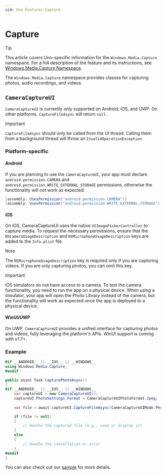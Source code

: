```yaml
---
uid: Uno.Features.Capture
---
```


# Capture

> [!TIP]
> This article covers Uno-specific information for the `Windows.Media.Capture` namespace. For a full description of the feature and its instructions, see [Windows.Media.Capture Namespace](https://learn.microsoft.com/uwp/api/windows.media.capture).

The `Windows.Media.Capture` namespace provides classes for capturing photos, audio recordings, and videos.

## `CameraCaptureUI`

`CameraCaptureUI` is currently only supported on Android, iOS, and UWP. On other platforms, `CaptureFileAsync` will return `null`.

> [!IMPORTANT]
> `CaptureFileAsync` should only be called from the UI thread. Calling them from a background thread will throw an `InvalidOperationException`.

### Platform-specific

#### Android

If you are planning to use the `CameraCaptureUI`, your app must declare `android.permission.CAMERA` and `android.permission.WRITE_EXTERNAL_STORAGE` permissions, otherwise the functionality will not work as expected:

```csharp
[assembly: UsesPermission("android.permission.CAMERA")]
[assembly: UsesPermission("android.permission.WRITE_EXTERNAL_STORAGE")]
```

#### iOS

On iOS, CameraCaptureUI uses the native `UIImagePickerController` to capture media. To request the necessary permissions, ensure that the `NSCameraUsageDescription` and `NSMicrophoneUsageDescription` keys are added to the `Info.plist` file.

> [!NOTE]
> The `NSMicrophoneUsageDescription` key is required only if you are capturing videos. If you are only capturing photos, you can omit this key.

> [!IMPORTANT]
> iOS simulators do not have access to a camera. To test the camera functionality, you need to run the app on a physical device. When using a simulator, your app will open the Photo Library instead of the camera, but the functionality will work as expected once the app is deployed to a physical device.

#### WinUI/UWP

On UWP, `CameraCaptureUI` provides a unified interface for capturing photos and videos, fully leveraging the platform's APIs. WinUI support is coming with v1.7+.

### Example

```csharp
#if __ANDROID__ || __IOS__ || __WINDOWS__
using Windows.Media.Capture;
#endif

public async Task CapturePhotoAsync()
{
#if __ANDROID__ || __IOS__ || __WINDOWS__
    var captureUI = new CameraCaptureUI();
    captureUI.PhotoSettings.Format = CameraCaptureUIPhotoFormat.Jpeg;
    
    var file = await captureUI.CaptureFileAsync(CameraCaptureUIMode.Photo);

    if (file != null)
    {
        // Handle the captured file (e.g., save or display it)
    }
    else
    {
        // Handle the cancellation or error
    }
#endif
}
```

You can also check out our [sample](https://github.com/unoplatform/Uno.Samples/tree/master/UI/CameraCaptureUI) for more details.
